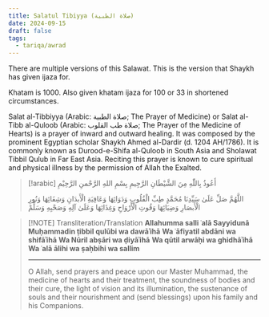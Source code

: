 ```yaml
---
title: Salatul Tibiyya (صلاة الطبية)
date: 2024-09-15
draft: false
tags:
  - tariqa/awrad
---
```

There are multiple versions of this Salawat. This is the version that Shaykh has given ijaza for. 

Khatam is 1000. Also given khatam ijaza for 100 or 33 in shortened circumstances. 

Salat al-Tibbiyya (Arabic: صلاة الطبية; The Prayer of Medicine) or Salat al-Tibb al-Quloob (Arabic: صلاة طب القلوب; The Prayer of the Medicine of Hearts) is a prayer of inward and outward healing. It was composed by the prominent Egyptian scholar Shaykh Ahmed al-Dardir (d. 1204 AH/1786). It is commonly known as Durood-e-Shifa al-Quloob in South Asia and Sholawat Tibbil Qulub in Far East Asia. Reciting this prayer is known to cure spiritual and physical illness by the permission of Allah the Exalted.

>[!arabic]
>أَعُوذُ بِاللّٰهِ مِنَ الشَّيْطَانِ الرَّجِيمِ
> بِسْمِ اللهِ الرَّحْمنِ الرَّحِيْمِ
> 
>اللَّهُمَّ صَلِّ عَلَىٰ سَيِّدِنَا مُحَمَّدٍ
 طِبِّ الْقُلُوبِ وَدَوَائِهَا
>وَعَافِيَةِ الْأَبدَانِ وَشِفَائِهَا
>وَنُورِ الْأَبصَارِ وَضِيَائِهَا 
>وَقُوتِ الْأَرْوَاحِ وَغِذَائِهَا
>وَعَلَىٰ آلِهِ وَصَحْبِهِ وَسَلِّمْ

> [!NOTE] Transliteration/Translation
> **Allahumma salli ʿalā Sayyidunā Muḥammadin ṭibbil qulūbi wa dawāʾihā**
> **Wa ʿāfiyatil abdāni wa shifāʾihā**
> **Wa Nūril abṣāri wa ḍiyāʾihā**
> **Wa qūtil arwāḥi wa ghidhāʾihā**
> **Wa ʿalā ālihi wa ṣaḥbihi wa sallim**
> 
> ---
> O Allah, send prayers and peace upon our Master Muhammad, 
> the medicine of hearts and their treatment,
> the soundness of bodies and their cure,
> the light of vision and its illumination,
> the sustenance of souls and their nourishment
> and (send blessings) upon his family and his Companions.

